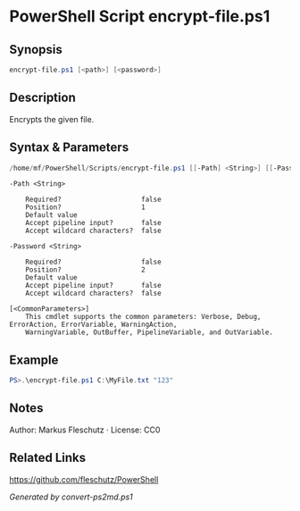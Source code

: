 # PowerShell Script encrypt-file.ps1

## Synopsis
```powershell
encrypt-file.ps1 [<path>] [<password>]
```

## Description
Encrypts the given file.

## Syntax & Parameters
```powershell
/home/mf/PowerShell/Scripts/encrypt-file.ps1 [[-Path] <String>] [[-Password] <String>] [<CommonParameters>]
```

```
-Path <String>
    
    Required?                    false
    Position?                    1
    Default value                
    Accept pipeline input?       false
    Accept wildcard characters?  false
```

```
-Password <String>
    
    Required?                    false
    Position?                    2
    Default value                
    Accept pipeline input?       false
    Accept wildcard characters?  false
```

```
[<CommonParameters>]
    This cmdlet supports the common parameters: Verbose, Debug, ErrorAction, ErrorVariable, WarningAction, 
    WarningVariable, OutBuffer, PipelineVariable, and OutVariable.
```

## Example
```powershell
PS>.\encrypt-file.ps1 C:\MyFile.txt "123"
```


## Notes
Author: Markus Fleschutz · License: CC0

## Related Links
https://github.com/fleschutz/PowerShell

*Generated by convert-ps2md.ps1*

